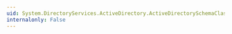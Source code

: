```yaml
---
uid: System.DirectoryServices.ActiveDirectory.ActiveDirectorySchemaClassCollection.Remove(System.DirectoryServices.ActiveDirectory.ActiveDirectorySchemaClass)
internalonly: False
---
```

